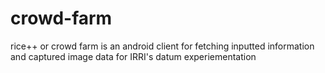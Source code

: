 crowd-farm
==========

rice++ or crowd farm is an android client for fetching inputted information and captured image data for IRRI's datum experiementation

